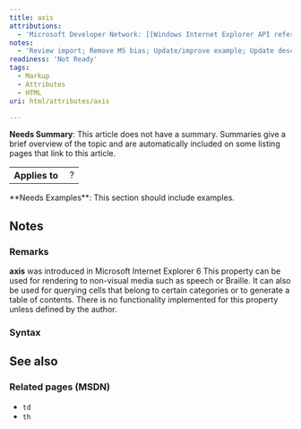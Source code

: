 ```yaml
---
title: axis
attributions:
  - 'Microsoft Developer Network: [[Windows Internet Explorer API reference](http://msdn.microsoft.com/en-us/library/ie/hh828809%28v=vs.85%29.aspx) Article]'
notes:
  - 'Review import; Remove MS bias; Update/improve example; Update descriptions; Fix lists & compatibility info'
readiness: 'Not Ready'
tags:
  - Markup
  - Attributes
  - HTML
uri: html/attributes/axis

---
```

**Needs Summary**: This article does not have a summary. Summaries give a brief overview of the topic and are automatically included on some listing pages that link to this article.

<table class="wikitable">
<tr>
<th>
Applies to

</th>
<td>
 ?

</td>
</tr>
</table>
**Needs Examples**: This section should include examples.

## <span>Notes</span>

### <span>Remarks</span>

**axis** was introduced in Microsoft Internet Explorer 6 This property can be used for rendering to non-visual media such as speech or Braille. It can also be used for querying cells that belong to certain categories or to generate a table of contents. There is no functionality implemented for this property unless defined by the author.

### <span>Syntax</span>

## <span>See also</span>

### <span>Related pages (MSDN)</span>

-   `td`
-   `th`
